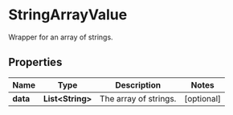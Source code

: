 

# StringArrayValue

Wrapper for an array of strings.

## Properties

| Name | Type | Description | Notes |
|------------ | ------------- | ------------- | -------------|
|**data** | **List&lt;String&gt;** | The array of strings. |  [optional] |



